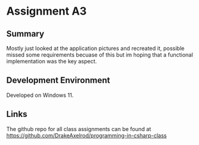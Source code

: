 # Assignment A3

## Summary

Mostly just looked at the application pictures and recreated it, possible missed some requirements becuase of this but im hoping that a functional implementation was the key aspect.

## Development Environment

Developed on Windows 11.

## Links

The github repo for all class assignments can be found at https://github.com/DrakeAxelrod/programming-in-csharp-class
